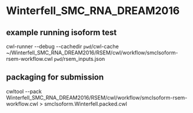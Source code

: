 # Winterfell_SMC_RNA_DREAM2016


## example running isoform test

cwl-runner --debug --cachedir `pwd`/cwl-cache ~/Winterfell_SMC_RNA_DREAM2016/RSEM/cwl/workflow/smcIsoform-rsem-workflow.cwl `pwd`/rsem_inputs.json


## packaging for submission

cwltool --pack Winterfell_SMC_RNA_DREAM2016/RSEM/cwl/workflow/smcIsoform-rsem-workflow.cwl > smcIsoform.Winterfell.packed.cwl

